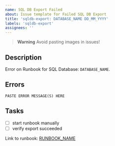 ```yaml
---
name: SQL DB Export Failed
about: Issue template for Failed SQL DB Export
title: 'sqldb-export: DATABASE_NAME DD_MM_YYYY'
labels: 'sqldb-export'
assignees: ''
---
```


> **Warning**
> Avoid pasting images in issues!

## Description

Error on Runbook for SQL Database: `DATABASE_NAME`.

## Errors

```text
PASTE ERROR MESSAGE(S) HERE
```

## Tasks

- [ ] start runbook manually
- [ ] verify export succeeded

Link to runbook: [RUNBOOK_NAME](URL)
